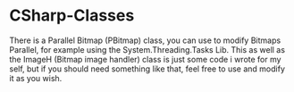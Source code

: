 # CSharp-Classes
There is a Parallel Bitmap (PBitmap) class, you can use to modify Bitmaps Parallel, for example using the System.Threading.Tasks Lib.  This as well as the ImageH (Bitmap image handler) class is just some code i wrote for my self, but if you should need something like that,  feel free to use and modify it as you wish. 
